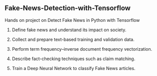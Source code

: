 ## Fake-News-Detection-with-Tensorflow
Hands on project on Detect Fake News in Python with Tensorflow 

1. Define fake news and understand its impact on society.

2. Collect and prepare text-based training and validation data.

3. Perform term frequency–inverse document frequency vectorization.

4. Describe fact-checking techniques such as claim matching.

5. Train a Deep Neural Network to classify Fake News articles.
